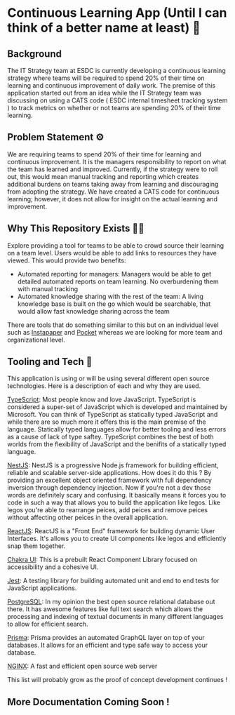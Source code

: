 # Continuous Learning App (Until I can think of a better name at least) 🎒

## Background 

The IT Strategy team at ESDC is currently developing a continuous learning strategy where teams will be required to spend 20% of their time on learning and continuous improvement of daily work. The premise of this application started out from an idea while the IT Strategy team was discussing on using a CATS code ( ESDC internal timesheet tracking system ) to track metrics on whether or not teams are spending 20% of their time learning. 

## Problem Statement ⚙️

We are requiring teams to spend 20% of their time for learning and continuous improvement. It is the managers responsibility to report on what the team has learned and improved. Currently, if the strategy were to roll out, this would mean manual tracking and reporting which creates additional burdens on teams taking away from learning and discouraging from adopting the strategy. We have created a CATS code for continuous learning; however, it does not allow for insight on the actual learning and improvement.


## Why This Repository Exists 🤷‍♂️

Explore providing a tool for teams to be able to crowd source their learning on a team level. Users would be able to add links to resources they have viewed. This would provide two benefits:

- Automated reporting for managers: Managers would be able to get detailed automated reports on team learning. No overburdening them with manual tracking
- Automated knowledge sharing with the rest of the team: A living knowledge base is built on the go which would be searchable, that would allow fast knowledge sharing across the team

There are tools that do something similar to this but on an individual level such as [Instapaper](https://www.instapaper.com/) and [Pocket](https://github.com/Pocket) whereas we are looking for more team and organizational level.


## Tooling and Tech 🧰

This application is using or will be using several different open source technologies. Here is a description of each and why they are used.


[TypeScript](https://www.typescriptlang.org/): Most people know and love JavaScript. TypeScript is considered a super-set of JavaScript which is developed and maintained by Microsoft. You can think of TypeScript as statically typed JavaScript and while there are so much more it offers this is the main premise of the language. Statically typed languages allow for better tooling and less errors as a cause of lack of type saftey. TypeScript combines the best of both worlds from the flexibility of JavaScript and the benifits of a statically typed language.

[NestJS](https://nestjs.com/): NestJS is a progressive Node.js framework for building efficient, reliable and scalable server-side applications. How does it do this ? By providing an excellent object oriented framework with full dependency inversion through dependency injection. Now if you're not a dev those words are definitely scary and confusing. It basically means it forces you to code in such a way that allows you to build the application like legos. Like legos you're able to rearrange peices, add peices and remove peices without affecting other peices in the overall application. 

[ReactJS](https://reactjs.org/): ReactJS is a "Front End" framework for building dynamic User Interfaces. It's allows you to create UI components like legos and efficiently snap them together.

[Chakra UI](https://chakra-ui.com/): This is a prebuilt React Component Library focused on accessibility and a cohesive UI.

[Jest](https://jestjs.io/): A testing library for building automated unit and end to end tests for JavaScript applications.

[PostgreSQL](https://www.postgresql.org/): In my opinion the best open source relational database out there. It has awesome features like full text search which allows the processing and indexing of textual documents in many different languages to allow for efficient search. 

[Prisma](https://www.prisma.io/): Prisma provides an automated GraphQL layer on top of your databases. It allows for an efficient and type safe way to access your database.

[NGINX](https://www.nginx.com/): A fast and efficient open source web server




This list will probably grow as the proof of concept development continues ! 


## More Documentation Coming Soon ! 
